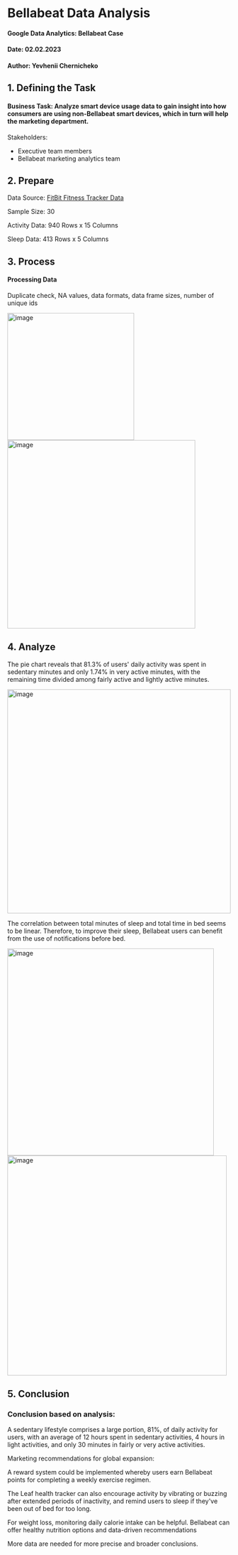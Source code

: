 # Bellabeat Data Analysis
#### Google Data Analytics: Bellabeat Case

#### Date: 02.02.2023

#### Author: Yevhenii Chernicheko
##
## 1. Defining the Task
#### Business Task: Analyze smart device usage data to gain insight into how consumers are using non-Bellabeat smart devices, which in turn will help the marketing department.

Stakeholders: 
- Executive team members
- Bellabeat marketing analytics team
##
## 2. Prepare
Data Source: [FitBit Fitness Tracker Data](https://www.kaggle.com/datasets/arashnic/fitbit)

Sample Size: 30 

Activity Data: 940 Rows x 15 Columns

Sleep Data: 413 Rows x 5 Columns

## 3. Process
#### Processing Data
Duplicate check, NA values, data formats, data frame sizes, number of unique ids

<img width="286" alt="image" src="https://user-images.githubusercontent.com/47353881/216393225-d3a18f91-642c-4226-bf22-2b1daebd3013.png">

<img width="424" alt="image" src="https://user-images.githubusercontent.com/47353881/216393453-8296a69e-ad85-478b-a75a-b5fb6e30f5b1.png">

## 4. Analyze

The pie chart reveals that 81.3% of users' daily activity was spent in sedentary minutes and only 1.74% in very active minutes, with the remaining time divided among fairly active and lightly active minutes.

<img width="504" alt="image" src="https://user-images.githubusercontent.com/47353881/216405654-5d798cfc-f790-4977-af93-fbff2faad5bc.png">

The correlation between total minutes of sleep and total time in bed seems to be linear. Therefore, to improve their sleep, Bellabeat users can benefit from the use of notifications before bed.

<img width="466" alt="image" src="https://user-images.githubusercontent.com/47353881/216405545-e2ba8de1-ae76-45fe-b623-319ba774452f.png">

<img width="495" alt="image" src="https://user-images.githubusercontent.com/47353881/216405464-79fe8df7-aae4-4d08-87ef-da353c19e7ba.png">

## 5. Conclusion

### Conclusion based on analysis:

A sedentary lifestyle comprises a large portion, 81%, of daily activity for users, with an average of 12 hours spent in sedentary activities, 4 hours in light activities, and only 30 minutes in fairly or very active activities.

Marketing recommendations for global expansion:

A reward system could be implemented whereby users earn Bellabeat points for completing a weekly exercise regimen.

The Leaf health tracker can also encourage activity by vibrating or buzzing after extended periods of inactivity, and remind users to sleep if they've been out of bed for too long.

For weight loss, monitoring daily calorie intake can be helpful. Bellabeat can offer healthy nutrition options and data-driven recommendations

More data are needed for more precise and broader conclusions.



